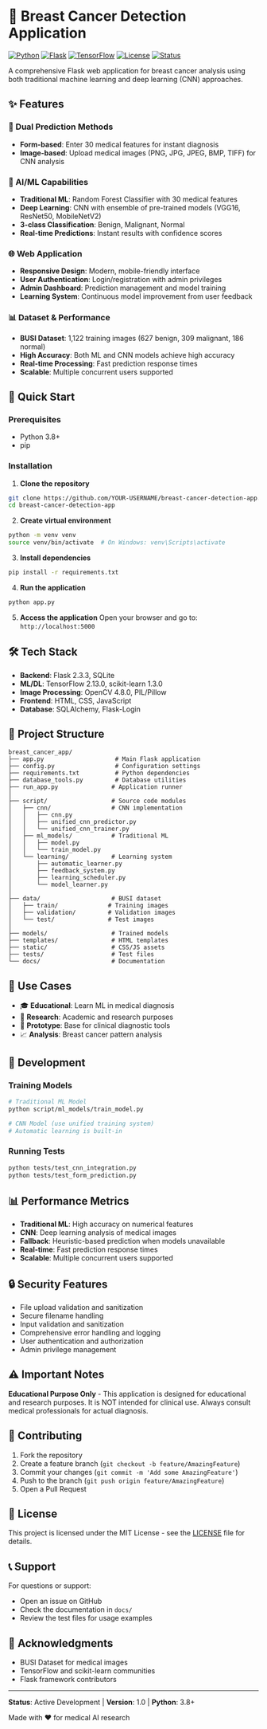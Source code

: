 # 🏥 Breast Cancer Detection Application

[![Python](https://img.shields.io/badge/Python-3.8+-blue.svg)](https://python.org)
[![Flask](https://img.shields.io/badge/Flask-2.3.3-green.svg)](https://flask.palletsprojects.com)
[![TensorFlow](https://img.shields.io/badge/TensorFlow-2.13.0-orange.svg)](https://tensorflow.org)
[![License](https://img.shields.io/badge/License-MIT-yellow.svg)](LICENSE)
[![Status](https://img.shields.io/badge/Status-Active%20Development-brightgreen.svg)]()

A comprehensive Flask web application for breast cancer analysis using both traditional machine learning and deep learning (CNN) approaches.

## ✨ Features

### 🔬 Dual Prediction Methods
- **Form-based**: Enter 30 medical features for instant diagnosis
- **Image-based**: Upload medical images (PNG, JPG, JPEG, BMP, TIFF) for CNN analysis

### 🧠 AI/ML Capabilities
- **Traditional ML**: Random Forest Classifier with 30 medical features
- **Deep Learning**: CNN with ensemble of pre-trained models (VGG16, ResNet50, MobileNetV2)
- **3-class Classification**: Benign, Malignant, Normal
- **Real-time Predictions**: Instant results with confidence scores

### 🌐 Web Application
- **Responsive Design**: Modern, mobile-friendly interface
- **User Authentication**: Login/registration with admin privileges
- **Admin Dashboard**: Prediction management and model training
- **Learning System**: Continuous model improvement from user feedback

### 📊 Dataset & Performance
- **BUSI Dataset**: 1,122 training images (627 benign, 309 malignant, 186 normal)
- **High Accuracy**: Both ML and CNN models achieve high accuracy
- **Real-time Processing**: Fast prediction response times
- **Scalable**: Multiple concurrent users supported

## 🚀 Quick Start

### Prerequisites
- Python 3.8+
- pip

### Installation

1. **Clone the repository**
```bash
git clone https://github.com/YOUR-USERNAME/breast-cancer-detection-app.git
cd breast-cancer-detection-app
```

2. **Create virtual environment**
```bash
python -m venv venv
source venv/bin/activate  # On Windows: venv\Scripts\activate
```

3. **Install dependencies**
```bash
pip install -r requirements.txt
```

4. **Run the application**
```bash
python app.py
```

5. **Access the application**
Open your browser and go to: `http://localhost:5000`

## 🛠️ Tech Stack

- **Backend**: Flask 2.3.3, SQLite
- **ML/DL**: TensorFlow 2.13.0, scikit-learn 1.3.0
- **Image Processing**: OpenCV 4.8.0, PIL/Pillow
- **Frontend**: HTML, CSS, JavaScript
- **Database**: SQLAlchemy, Flask-Login

## 📁 Project Structure

```
breast_cancer_app/
├── app.py                    # Main Flask application
├── config.py                 # Configuration settings
├── requirements.txt          # Python dependencies
├── database_tools.py         # Database utilities
├── run_app.py               # Application runner
│
├── script/                  # Source code modules
│   ├── cnn/                 # CNN implementation
│   │   ├── cnn.py
│   │   ├── unified_cnn_predictor.py
│   │   └── unified_cnn_trainer.py
│   ├── ml_models/           # Traditional ML
│   │   ├── model.py
│   │   └── train_model.py
│   └── learning/            # Learning system
│       ├── automatic_learner.py
│       ├── feedback_system.py
│       ├── learning_scheduler.py
│       └── model_learner.py
│
├── data/                    # BUSI dataset
│   ├── train/              # Training images
│   ├── validation/         # Validation images
│   └── test/               # Test images
│
├── models/                  # Trained models
├── templates/               # HTML templates
├── static/                  # CSS/JS assets
├── tests/                   # Test files
└── docs/                    # Documentation
```

## 🎯 Use Cases

- 🎓 **Educational**: Learn ML in medical diagnosis
- 🔬 **Research**: Academic and research purposes
- 🏥 **Prototype**: Base for clinical diagnostic tools
- 📈 **Analysis**: Breast cancer pattern analysis

## 🔧 Development

### Training Models
```bash
# Traditional ML Model
python script/ml_models/train_model.py

# CNN Model (use unified training system)
# Automatic learning is built-in
```

### Running Tests
```bash
python tests/test_cnn_integration.py
python tests/test_form_prediction.py
```

## 📊 Performance Metrics

- **Traditional ML**: High accuracy on numerical features
- **CNN**: Deep learning analysis of medical images
- **Fallback**: Heuristic-based prediction when models unavailable
- **Real-time**: Fast prediction response times
- **Scalable**: Multiple concurrent users supported

## 🔒 Security Features

- File upload validation and sanitization
- Secure filename handling
- Input validation and sanitization
- Comprehensive error handling and logging
- User authentication and authorization
- Admin privilege management

## ⚠️ Important Notes

**Educational Purpose Only** - This application is designed for educational and research purposes. It is NOT intended for clinical use. Always consult medical professionals for actual diagnosis.

## 🤝 Contributing

1. Fork the repository
2. Create a feature branch (`git checkout -b feature/AmazingFeature`)
3. Commit your changes (`git commit -m 'Add some AmazingFeature'`)
4. Push to the branch (`git push origin feature/AmazingFeature`)
5. Open a Pull Request

## 📄 License

This project is licensed under the MIT License - see the [LICENSE](LICENSE) file for details.

## 📞 Support

For questions or support:
- Open an issue on GitHub
- Check the documentation in `docs/`
- Review the test files for usage examples

## 🙏 Acknowledgments

- BUSI Dataset for medical images
- TensorFlow and scikit-learn communities
- Flask framework contributors

---

**Status**: Active Development | **Version**: 1.0 | **Python**: 3.8+

Made with ❤️ for medical AI research

